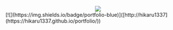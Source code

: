 <div align="center">
<img max-width="800" src="https://raw.githubusercontent.com/hikaru1337/hika/main/image.jpg"/>
</div>
[![](https://img.shields.io/badge/portfolio-blue)]([http://hikaru1337](https://hikaru1337.github.io/portfolio/))
